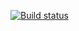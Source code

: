 [![Build status](https://ci.appveyor.com/api/projects/status/are8x2emma4d2rlh?svg=true)](https://ci.appveyor.com/project/sputNIK2009PT/aqa-hw-patterns-2)